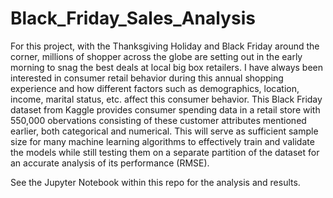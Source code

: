# Black_Friday_Sales_Analysis

For this project, with the Thanksgiving Holiday and Black Friday around the corner, millions of shopper across the globe are setting out in the early morning to snag the best deals at local big box retailers. I have always been interested in consumer retail behavior during this annual shopping experience and how different factors such as demographics, location, income, marital status, etc. affect this consumer behavior. This Black Friday dataset from Kaggle provides consumer spending data in a retail store with 550,000 obervations consisting of these customer attributes mentioned earlier, both categorical and numerical. This will serve as sufficient sample size for many machine learning algorithms to effectively train and validate the models while still testing them on a separate partition of the dataset for an accurate analysis of its performance (RMSE).

See the Jupyter Notebook within this repo for the analysis and results.

